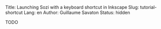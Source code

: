 Title: Launching Sozi with a keyboard shortcut in Inkscape
Slug: tutorial-shortcut
Lang: en
Author: Guillaume Savaton
Status: hidden

TODO

